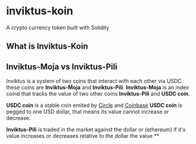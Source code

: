 # inviktus-koin
A crypto currency token built with Solidity  


## What is Inviktus-Koin 

## Inviktus-Moja vs Inviktus-Pili

Inviktus is a system of two coins that interact with each other via USDC. these coins are **Inviktus-Moja** and **Inviktus-Pili**. **Inviktus-Moja** is an index coind that tracks the value of two other coins **Inviktus-Pili** and **USDC coin**.

**USDC coin** is a stable coin emited by [Circle](www.circle.com) and [Coinbase](www.coinbase.com) **USDC coin** is pegged to one USD dollar, that means its value cannot increase or decrease.


**Inviktus-Pili** is traded in the market against the dollar or (ethereum) if it's value increases or decreases relative to the dollar the value **



